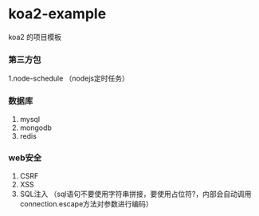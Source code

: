# koa2-example
koa2 的项目模板

### 第三方包
1.node-schedule （nodejs定时任务）

### 数据库
1. mysql
2. mongodb
3. redis

### web安全
1. CSRF
2. XSS
3. SQL注入 （sql语句不要使用字符串拼接，要使用占位符?，内部会自动调用connection.escape方法对参数进行编码）
